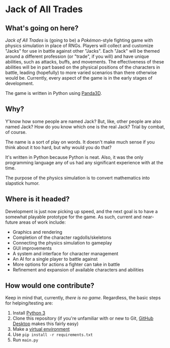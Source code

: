 # Jack of All Trades

## What's going on here?

_Jack of All Trades_ is (going to be) a _Pokémon_-style fighting game with physics simulation in place of RNGs. Players will collect and customize "Jacks" for use in battle against other "Jacks". Each "Jack" will be themed around a different profession (or "trade", if you will) and have unique abilities, such as attacks, buffs, and movements. The effectiveness of these abilities will be in part based on the physical positions of the characters in battle, leading (hopefully) to more varied scenarios than there otherwise would be. Currently, every aspect of the game is in the early stages of development.

The game is written in Python using [Panda3D](https://www.panda3d.org/).

## Why?

Y'know how some people are named Jack? But, like, other people are also named Jack? How do you know which one is the real Jack? Trial by combat, of course.

The name is a sort of play on words. It doesn't make much sense if you think about it too hard, but why would you do that?

It's written in Python because Python is neat. Also, it was the only programming language any of us had any significant experience with at the time.

The purpose of the physics simulation is to convert mathematics into slapstick humor.

## Where is it headed?

Development is just now picking up speed, and the next goal is to have a somewhat playable prototype for the game. As such, current and near-future areas of work include:

* Graphics and rendering
* Completion of the character ragdolls/skeletons
* Connecting the physics simulation to gameplay
* GUI improvements
* A system and interface for character management
* An AI for a single player to battle against
* More options for actions a fighter can take in battle
* Refinement and expansion of available characters and abilities

## How would one contribute?

Keep in mind that, currently, *there is no game*. Regardless, the basic steps for helping/testing are:

1. Install [Python 3](https://www.python.org/downloads/)
2. Clone this repository (if you're unfamiliar with or new to Git, [GitHub Desktop](https://docs.github.com/en/get-started/using-github/github-desktop) makes this fairly easy)
3. Make a [virtual environment](https://docs.python.org/3/tutorial/venv.html)
4. Use `pip install -r requirements.txt`
5. Run `main.py`
